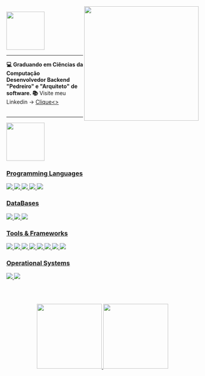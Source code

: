 

<br><br>
<img align="right" height="300em" src="https://user-images.githubusercontent.com/100642061/173202394-11f05595-21af-4cfe-95c7-d76fb1ebbd03.gif">


  <img height = "100px" src="https://user-images.githubusercontent.com/92947069/183308602-5b5810ac-0990-45e6-b448-043c239db400.gif"/>

  <hr>
  
  <strong>💻 Graduando em Ciências da Computação <br> Desenvolvedor Backend <br> "Pedreiro" e "Arquiteto" de software. 📚</strong>
  Visite meu Linkedin -> <a href="https://www.linkedin.com/in/douglasgmachado">Clique<>
  <br><br>
 
  <hr>
  
  <img height = "100px" src = "https://user-images.githubusercontent.com/92947069/183309444-40054815-7603-4409-b613-603095a0e7d2.gif" >
  
### Programming Languages
  <img src="https://img.shields.io/badge/Java-ED8B00?style=for-the-badge&logo=java&logoColor=white" />
  <img src="https://img.shields.io/badge/C%2B%2B-00599C?style=for-the-badge&logo=c%2B%2B&logoColor=white">
  <img src="https://img.shields.io/badge/C-00599C?style=for-the-badge&logo=c&logoColor=white">
  <img src="https://img.shields.io/badge/JavaScript-F7DF1E?style=for-the-badge&logo=javascript&logoColor=black">
  <img src="https://img.shields.io/badge/TypeScript-007ACC?style=for-the-badge&logo=typescript&logoColor=white">
  
 
### DataBases
 <img src="https://img.shields.io/badge/MongoDB-4EA94B?style=for-the-badge&logo=mongodb&logoColor=white">
 <img src="https://img.shields.io/badge/PostgreSQL-316192?style=for-the-badge&logo=postgresql&logoColor=white">
 <img src="https://img.shields.io/badge/MySQL-00000F?style=for-the-badge&logo=mysql&logoColor=white">
  
### Tools & Frameworks
  <img src="https://img.shields.io/badge/Spring-6DB33F?style=for-the-badge&logo=spring&logoColor=white">
  <img src="https://img.shields.io/badge/Node.js-43853D?style=for-the-badge&logo=node.js&logoColor=white">
  <img src="https://img.shields.io/badge/GIT-E44C30?style=for-the-badge&logo=git&logoColor=white">
  <img src="https://img.shields.io/badge/Express.js-404D59?style=for-the-badge">
  <img src="https://img.shields.io/badge/Bootstrap-563D7C?style=for-the-badge&logo=bootstrap&logoColor=white">
  <img src="https://img.shields.io/badge/Tailwind_CSS-38B2AC?style=for-the-badge&logo=tailwind-css&logoColor=white">
  <img src="https://img.shields.io/badge/json%20web%20tokens-323330?style=for-the-badge&logo=json-web-tokens&logoColor=pink">
  <img src="https://img.shields.io/badge/Spring_Security-6DB33F?style=for-the-badge&logo=Spring-Security&logoColor=white">
  
### Operational Systems
  <img src="https://img.shields.io/badge/Linux-FCC624?style=for-the-badge&logo=linux&logoColor=black">
  <img src="https://img.shields.io/badge/Windows-0078D6?style=for-the-badge&logo=windows&logoColor=white">
  


<br><br>

<div align="center">
  <a href="https://github.com/douglasgalvao">
  <img height="170px" src="https://github-readme-stats.vercel.app/api?username=douglasgalvao&show_icons=true&theme=tokyonight"/> 
  <img height="170px" src="https://github-readme-stats.vercel.app/api/top-langs/?username=douglasgalvao&layout=compact&theme=tokyonight"/>
</div>
